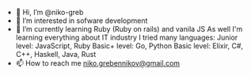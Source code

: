 - 👋 Hi, I’m @niko-greb
- 👀 I’m interested in sofware development
- 🌱 I’m currently learning Ruby (Ruby on rails) and vanila JS
      As well I'm learning everything about IT industry
      I tried many languages:
        Junior level: JavaScript, Ruby
        Basic+ level: Go, Python
        Basic level: Elixir, C#, C++, Haskell, Java, Rust
- 📫 How to reach me niko.grebennikov@gmail.com

<!---
niko-greb/niko-greb is a ✨ special ✨ repository because its `README.md` (this file) appears on your GitHub profile.
You can click the Preview link to take a look at your changes.
--->
